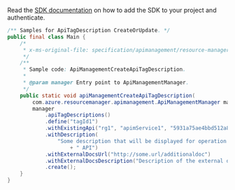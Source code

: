 Read the [SDK documentation](https://github.com/Azure/azure-sdk-for-java/blob/azure-resourcemanager-apimanagement_1.0.0-beta.3/sdk/apimanagement/azure-resourcemanager-apimanagement/README.md) on how to add the SDK to your project and authenticate.

```java
/** Samples for ApiTagDescription CreateOrUpdate. */
public final class Main {
    /*
     * x-ms-original-file: specification/apimanagement/resource-manager/Microsoft.ApiManagement/stable/2021-08-01/examples/ApiManagementCreateApiTagDescription.json
     */
    /**
     * Sample code: ApiManagementCreateApiTagDescription.
     *
     * @param manager Entry point to ApiManagementManager.
     */
    public static void apiManagementCreateApiTagDescription(
        com.azure.resourcemanager.apimanagement.ApiManagementManager manager) {
        manager
            .apiTagDescriptions()
            .define("tagId1")
            .withExistingApi("rg1", "apimService1", "5931a75ae4bbd512a88c680b")
            .withDescription(
                "Some description that will be displayed for operation's tag if the tag is assigned to operation of the"
                    + " API")
            .withExternalDocsUrl("http://some.url/additionaldoc")
            .withExternalDocsDescription("Description of the external docs resource")
            .create();
    }
}
```
